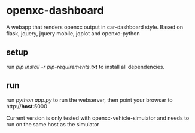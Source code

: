 # openxc-dashboard

A webapp that renders openxc output in car-dashboard style.
Based on flask, jquery, jquery mobile, jqplot and openxc-python

## setup

run *pip install -r pip-requirements.txt* to install all dependencies.

## run

run *python app.py* to run the webserver, then point your browser to http://**host**:5000

Current version is only tested with openxc-vehicle-simulator and needs to run on the same host as the simulator
